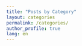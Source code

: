 ```yaml
---
title: "Posts by Category"
layout: categories
permalink: /categories/
author_profile: true
lang: en
---
```

